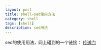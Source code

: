 ```yaml
---
layout: post
title: shell-sed使用方法
category: shell
tags: [shell]
description: sed用法
---
```


sed的使用用法，网上碰到的一个链接： [传送门](http://sed.sourceforge.net/sed1line_zh-CN.html)



